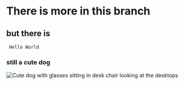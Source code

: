 # There is more in this branch

## but there is
<code> Hello World </code>

### still a cute dog
![Cute dog with glasses sitting in desk chair looking at the desktops](https://patch.com/img/cdn20/users/22844034/20180620/091834/styles/raw/public/processed_images/belle_desk-1529500710-6067.jpg)